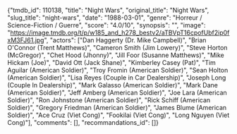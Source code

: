 {"tmdb_id": 110138, "title": "Night Wars", "original_title": "Night Wars", "slug_title": "night-wars", "date": "1988-03-01", "genre": "Horreur / Science-Fiction / Guerre", "score": "4.0/10", "synopsis": "", "image": "https://image.tmdb.org/t/p/w185_and_h278_bestv2/aTBVpT16cpofUbf2ip0fxM3FJ61.jpg", "actors": ["Dan Haggerty (Dr. Mike Campbell)", "Brian O'Connor (Trent Matthews)", "Cameron Smith (Jim Lowery)", "Steve Horton (McGregor)", "Chet Hood (Jhonny)", "Jill Foor (Susanne Matthews)", "Mike Hickam (Joe)", "David Ott (Jack Shane)", "Kimberley Casey (Pat)", "Tim Aguilar (American Soldier)", "Troy Fromin (American Soldier)", "Sean Holton (American Soldier)", "Lisa Reyes (Couple in Car Dealership)", "Joseph Long (Couple In Dealership)", "Mark Galasso (American Soldier)", "Mark Dane (American Soldier)", "Jeff Amberg (American Soldier)", "Joe Lara (American Soldier)", "Ron Johnstone (American Soldier)", "Rick Schiff (American Soldier)", "Gregory Friedman (American Soldier)", "James Blume (American Soldier)", "Ace Cruz (Viet Cong)", "Fookilai (Viet Cong)", "Long Nguyen (Viet Cong)"], "comments": [], "recommandations_id": []}